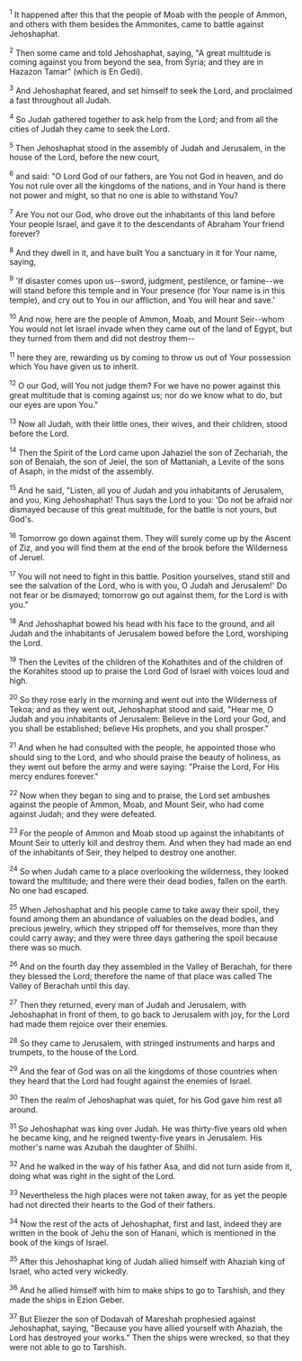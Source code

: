 <sup>1</sup> 
It happened after this that the people of Moab with the people of Ammon, and others with them besides the Ammonites, came to battle against Jehoshaphat. 

<sup>2</sup> 
Then some came and told Jehoshaphat, saying, "A great multitude is coming against you from beyond the sea, from Syria; and they are in Hazazon Tamar" (which is En Gedi). 

<sup>3</sup> 
And Jehoshaphat feared, and set himself to seek the Lord, and proclaimed a fast throughout all Judah. 

<sup>4</sup> 
So Judah gathered together to ask help from the Lord; and from all the cities of Judah they came to seek the Lord. 

<sup>5</sup> 
Then Jehoshaphat stood in the assembly of Judah and Jerusalem, in the house of the Lord, before the new court, 

<sup>6</sup> 
and said: "O Lord God of our fathers, are You not God in heaven, and do You not rule over all the kingdoms of the nations, and in Your hand is there not power and might, so that no one is able to withstand You? 

<sup>7</sup> 
Are You not our God, who drove out the inhabitants of this land before Your people Israel, and gave it to the descendants of Abraham Your friend forever? 

<sup>8</sup> 
And they dwell in it, and have built You a sanctuary in it for Your name, saying, 

<sup>9</sup> 
'If disaster comes upon us--sword, judgment, pestilence, or famine--we will stand before this temple and in Your presence (for Your name is in this temple), and cry out to You in our affliction, and You will hear and save.' 

<sup>10</sup> 
And now, here are the people of Ammon, Moab, and Mount Seir--whom You would not let Israel invade when they came out of the land of Egypt, but they turned from them and did not destroy them-- 

<sup>11</sup> 
here they are, rewarding us by coming to throw us out of Your possession which You have given us to inherit. 

<sup>12</sup> 
O our God, will You not judge them? For we have no power against this great multitude that is coming against us; nor do we know what to do, but our eyes are upon You." 

<sup>13</sup> 
Now all Judah, with their little ones, their wives, and their children, stood before the Lord. 

<sup>14</sup> 
Then the Spirit of the Lord came upon Jahaziel the son of Zechariah, the son of Benaiah, the son of Jeiel, the son of Mattaniah, a Levite of the sons of Asaph, in the midst of the assembly. 

<sup>15</sup> 
And he said, "Listen, all you of Judah and you inhabitants of Jerusalem, and you, King Jehoshaphat! Thus says the Lord to you: 'Do not be afraid nor dismayed because of this great multitude, for the battle is not yours, but God's. 

<sup>16</sup> 
Tomorrow go down against them. They will surely come up by the Ascent of Ziz, and you will find them at the end of the brook before the Wilderness of Jeruel. 

<sup>17</sup> 
You will not need to fight in this battle. Position yourselves, stand still and see the salvation of the Lord, who is with you, O Judah and Jerusalem!' Do not fear or be dismayed; tomorrow go out against them, for the Lord is with you." 

<sup>18</sup> 
And Jehoshaphat bowed his head with his face to the ground, and all Judah and the inhabitants of Jerusalem bowed before the Lord, worshiping the Lord. 

<sup>19</sup> 
Then the Levites of the children of the Kohathites and of the children of the Korahites stood up to praise the Lord God of Israel with voices loud and high. 

<sup>20</sup> 
So they rose early in the morning and went out into the Wilderness of Tekoa; and as they went out, Jehoshaphat stood and said, "Hear me, O Judah and you inhabitants of Jerusalem: Believe in the Lord your God, and you shall be established; believe His prophets, and you shall prosper." 

<sup>21</sup> 
And when he had consulted with the people, he appointed those who should sing to the Lord, and who should praise the beauty of holiness, as they went out before the army and were saying: "Praise the Lord, For His mercy endures forever." 

<sup>22</sup> 
Now when they began to sing and to praise, the Lord set ambushes against the people of Ammon, Moab, and Mount Seir, who had come against Judah; and they were defeated. 

<sup>23</sup> 
For the people of Ammon and Moab stood up against the inhabitants of Mount Seir to utterly kill and destroy them. And when they had made an end of the inhabitants of Seir, they helped to destroy one another. 

<sup>24</sup> 
So when Judah came to a place overlooking the wilderness, they looked toward the multitude; and there were their dead bodies, fallen on the earth. No one had escaped. 

<sup>25</sup> 
When Jehoshaphat and his people came to take away their spoil, they found among them an abundance of valuables on the dead bodies, and precious jewelry, which they stripped off for themselves, more than they could carry away; and they were three days gathering the spoil because there was so much. 

<sup>26</sup> 
And on the fourth day they assembled in the Valley of Berachah, for there they blessed the Lord; therefore the name of that place was called The Valley of Berachah until this day. 

<sup>27</sup> 
Then they returned, every man of Judah and Jerusalem, with Jehoshaphat in front of them, to go back to Jerusalem with joy, for the Lord had made them rejoice over their enemies. 

<sup>28</sup> 
So they came to Jerusalem, with stringed instruments and harps and trumpets, to the house of the Lord. 

<sup>29</sup> 
And the fear of God was on all the kingdoms of those countries when they heard that the Lord had fought against the enemies of Israel. 

<sup>30</sup> 
Then the realm of Jehoshaphat was quiet, for his God gave him rest all around.

<sup>31</sup> 
So Jehoshaphat was king over Judah. He was thirty-five years old when he became king, and he reigned twenty-five years in Jerusalem. His mother's name was Azubah the daughter of Shilhi. 

<sup>32</sup> 
And he walked in the way of his father Asa, and did not turn aside from it, doing what was right in the sight of the Lord. 

<sup>33</sup> 
Nevertheless the high places were not taken away, for as yet the people had not directed their hearts to the God of their fathers. 

<sup>34</sup> 
Now the rest of the acts of Jehoshaphat, first and last, indeed they are written in the book of Jehu the son of Hanani, which is mentioned in the book of the kings of Israel. 

<sup>35</sup> 
After this Jehoshaphat king of Judah allied himself with Ahaziah king of Israel, who acted very wickedly. 

<sup>36</sup> 
And he allied himself with him to make ships to go to Tarshish, and they made the ships in Ezion Geber. 

<sup>37</sup> 
But Eliezer the son of Dodavah of Mareshah prophesied against Jehoshaphat, saying, "Because you have allied yourself with Ahaziah, the Lord has destroyed your works." Then the ships were wrecked, so that they were not able to go to Tarshish.
